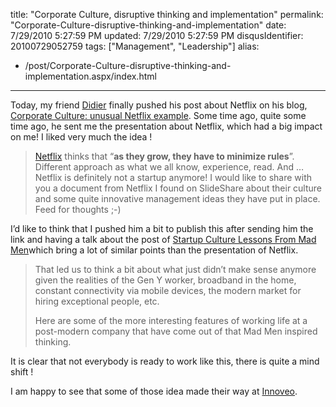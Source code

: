 title: "Corporate Culture, disruptive thinking and implementation"
permalink: "Corporate-Culture-disruptive-thinking-and-implementation"
date: 7/29/2010 5:27:59 PM
updated: 7/29/2010 5:27:59 PM
disqusIdentifier: 20100729052759
tags: ["Management", "Leadership"]
alias:
 - /post/Corporate-Culture-disruptive-thinking-and-implementation.aspx/index.html
---
Today, my friend [Didier](http://didierbeck.com) finally pushed his post about Netflix on his blog, [Corporate Culture: unusual Netflix example](http://didierbeck.com/2010/07/corporate-culture-unusual-netflix-example/). Some time ago, quite some time ago, he sent me the presentation about Netflix, which had a big impact on me! I liked very much the idea !

> [Netflix](http://netflix.com/) thinks that “**as they grow, they have to minimize rules**”. Different approach as what we all know, experience, read. And … Netflix is definitely not a startup anymore! I would like to share with you a document from Netflix I found on SlideShare about their culture and some quite innovative management ideas they have put in place. Feed for thoughts ;-)
<!-- more -->

I’d like to think that I pushed him a bit to publish this after sending him the link and having a talk about the post of [Startup Culture Lessons From Mad Men](http://onstartups.com/tabid/3339/bid/13420/Startup-Culture-Lessons-From-Mad-Men.aspx)which bring a lot of similar points than the presentation of Netflix.

> That led us to think a bit about what just didn’t make sense anymore given the realities of the Gen Y worker, broadband in the home, constant connectivity via mobile devices, the modern market for hiring exceptional people, etc.
> 
> Here are some of the more interesting features of working life at a post-modern company that have come out of that Mad Men inspired thinking.

It is clear that not everybody is ready to work like this, there is quite a mind shift !

I am happy to see that some of those idea made their way at [Innoveo](http://www.innoveo.com/).
